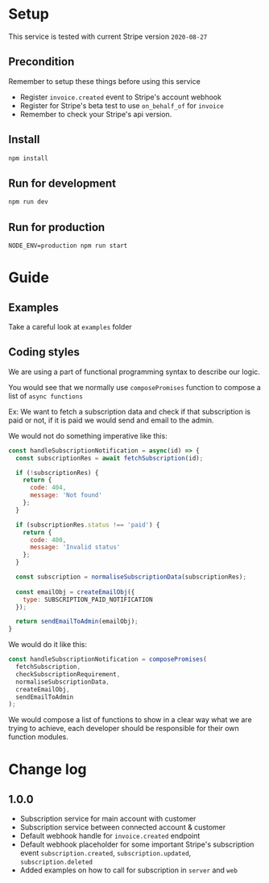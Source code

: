 # Setup

This service is tested with current Stripe version `2020-08-27`

## Precondition
Remember to setup these things before using this service
- Register `invoice.created` event to Stripe's account webhook
- Register for Stripe's beta test to use `on_behalf_of` for `invoice`
- Remember to check your Stripe's api version.

## Install
```js
npm install
```

## Run for development
```js
npm run dev
```
## Run for production
```
NODE_ENV=production npm run start
```

# Guide

## Examples

Take a careful look at `examples` folder

## Coding styles

We are using a part of functional programming syntax to describe our logic.

You would see that we normally use `composePromises` function to compose a list of `async functions`

Ex: We want to fetch a subscription data and check if that subscription is paid or not, if it is paid we would send and email to the admin.

We would not do something imperative like this:

```js
const handleSubscriptionNotification = async(id) => {
  const subscriptionRes = await fetchSubscription(id);

  if (!subscriptionRes) {
    return {
      code: 404,
      message: 'Not found'
    };
  }

  if (subscriptionRes.status !== 'paid') {
    return {
      code: 400,
      message: 'Invalid status'
    };
  }

  const subscription = normaliseSubscriptionData(subscriptionRes);
  
  const emailObj = createEmailObj({
    type: SUBSCRIPTION_PAID_NOTIFICATION
  });

  return sendEmailToAdmin(emailObj);
}
```

We would do it like this:

```js
const handleSubscriptionNotification = composePromises(
  fetchSubscription,
  checkSubscriptionRequirement,
  normaliseSubscriptionData,
  createEmailObj,
  sendEmailToAdmin  
);
```

We would compose a list of functions to show in a clear way what we are trying to achieve, each developer should be responsible for their own function modules.

# Change log

## 1.0.0
- Subscription service for main account with customer
- Subscription service between connected account & customer
- Default webhook handle for `invoice.created` endpoint
- Default webhook placeholder for some important Stripe's subscription event `subscription.created`, `subscription.updated`, `subscription.deleted`
- Added examples on how to call for subscription in `server` and `web`